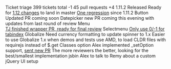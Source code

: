 Ticket triage
	399 tickets total -1
	45 pull requests +4
1.11.2 Released
	Ready for [1.12 changes](https://github.com/jquery/jquery-ui/milestones/1.12) to land in master
	[One regression](http://bugs.jqueryui.com/ticket/10669) since 1.11.2
Button
	Updated PR coming soon
Datepicker
	new PR coming this evening with updates from last round of review
Menu	
	[TJ finished wrapper PR, ready for final review](https://github.com/jquery/jquery-ui/pull/1342)
Selectmenu
	[Only use 0/-1 for tabindex](http://bugs.jqueryui.com/ticket/10665)
Globalize
	Need currency formatting to update spinner to 1.x
	Easier to use Globalize 1.x when demos and tests use AMD, to load CLDR files with requirejs instead of $.get
Classes option
	Alex implemented _setOption support, [sent new PR](https://github.com/jquery/jquery-ui/pull/1369)
	The more reviewers the better, looking for the best/smallest implementation
jsbin
	Alex to talk to Remy about a custom jQuery UI setup
